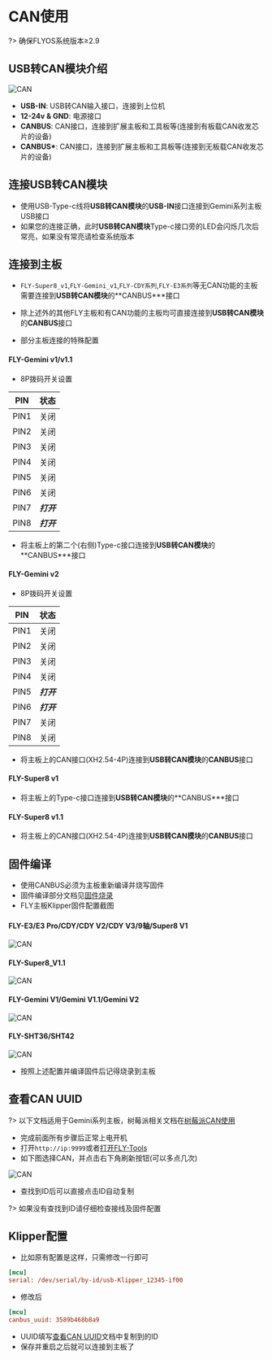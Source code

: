 # CAN使用

?> 确保FLYOS系统版本≥2.9

## **USB转CAN模块**介绍

![CAN](../images/adv/can/can1.png ":no-zooom")

* **USB-IN**: USB转CAN输入接口，连接到上位机
* **12-24v & GND**: 电源接口
* **CANBUS**: CAN接口，连接到扩展主板和工具板等(连接到有板载CAN收发芯片的设备)
* **CANBUS\***: CAN接口，连接到扩展主板和工具板等(连接到无板载CAN收发芯片的设备)

## 连接**USB转CAN模块**

* 使用USB-Type-c线将**USB转CAN模块**的**USB-IN**接口连接到Gemini系列主板USB接口
* 如果您的连接正确，此时**USB转CAN模块**Type-c接口旁的LED会闪烁几次后常亮，如果没有常亮请检查系统版本

## 连接到主板

* `FLY-Super8_v1`,`FLY-Gemini_v1`,`FLY-CDY系列`,`FLY-E3系列`等无CAN功能的主板需要连接到**USB转CAN模块**的**CANBUS\***接口
* 除上述外的其他FLY主板和有CAN功能的主板均可直接连接到**USB转CAN模块**的**CANBUS**接口

* 部分主板连接的特殊配置


<!-- tabs:start -->

#### **FLY-Gemini v1/v1.1**

* 8P拨码开关设置

| PIN | 状态 |
| :----: | :----- |
| PIN1 | 关闭 |
| PIN2 | 关闭 |
| PIN3 | 关闭 |
| PIN4 | 关闭 |
| PIN5 | 关闭 |
| PIN6 | 关闭 |
| PIN7 | ***打开*** |
| PIN8 | ***打开*** |

* 将主板上的第二个(右侧)Type-c接口连接到**USB转CAN模块**的**CANBUS\***接口


#### **FLY-Gemini v2**

* 8P拨码开关设置

| PIN | 状态 |
| :----: | :----- |
| PIN1 | 关闭 |
| PIN2 | 关闭 |
| PIN3 | 关闭 |
| PIN4 | 关闭 |
| PIN5 | ***打开*** |
| PIN6 | ***打开*** |
| PIN7 | 关闭 |
| PIN8 | 关闭 |

* 将主板上的CAN接口(XH2.54-4P)连接到**USB转CAN模块**的**CANBUS**接口

#### **FLY-Super8 v1**

* 将主板上的Type-c接口连接到**USB转CAN模块**的**CANBUS\***接口

#### **FLY-Super8 v1.1**

* 将主板上的CAN接口(XH2.54-4P)连接到**USB转CAN模块**的**CANBUS**接口

<!-- tabs:end -->

## 固件编译

* 使用CANBUS必须为主板重新编译并烧写固件
* 固件编译部分文档见[固件烧录](/introduction/firmware.md)
* FLY主板Klipper固件配置截图

<!-- tabs:start -->

#### **FLY-E3/E3 Pro/CDY/CDY V2/CDY V3/9轴/Super8 V1**

![CAN](../images/adv/can/can2.png ":no-zooom")

#### **FLY-Super8_V1.1**

![CAN](../images/adv/can/can3.png ":no-zooom")

#### **FLY-Gemini V1/Gemini V1.1/Gemini V2**

![CAN](../images/adv/can/can4.png ":no-zooom")


#### **FLY-SHT36/SHT42**

![CAN](../images/adv/can/can5.png ":no-zooom")

<!-- tabs:end -->

* 按照上述配置并编译固件后记得烧录到主板


## 查看CAN UUID

?> 以下文档适用于Gemini系列主板，树莓派相关文档在[树莓派CAN使用](/advanced/can_rpi.md)

* 完成前面所有步骤后正常上电开机
* 打开`http://ip:9999`或者[打开FLY-Tools](http://flygemini.lan:9999/)
* 如下图选择CAN，并点击右下角刷新按钮(可以多点几次)

![CAN](../images/adv/can/can6.png ":medium-zooom")

* 查找到ID后可以直接点击ID自动复制

?> 如果没有查找到ID请仔细检查接线及固件配置

## Klipper配置

* 比如原有配置是这样，只需修改一行即可

```ini
[mcu]
serial: /dev/serial/by-id/usb-Klipper_12345-if00
```

* 修改后

```ini
[mcu]
canbus_uuid: 3589b468b8a9
```

* UUID填写[查看CAN UUID](#查看can-uuid)文档中复制到的ID
* 保存并重启之后就可以连接到主板了